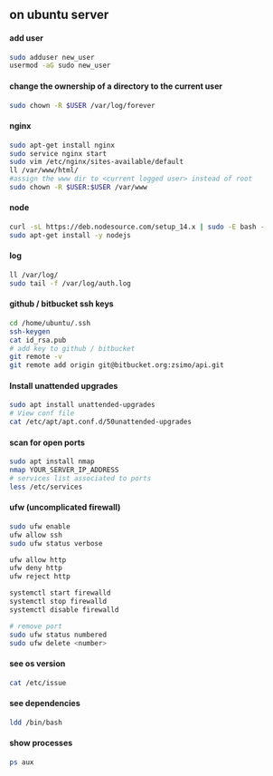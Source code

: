 
## on ubuntu server


#### add user
```bash
sudo adduser new_user
usermod -aG sudo new_user
```

#### change the ownership of a directory to the current user
```bash
sudo chown -R $USER /var/log/forever
```


#### nginx
```bash
sudo apt-get install nginx
sudo service nginx start
sudo vim /etc/nginx/sites-available/default
ll /var/www/html/
#assign the www dir to <current logged user> instead of root
sudo chown -R $USER:$USER /var/www
```

#### node
```bash
curl -sL https://deb.nodesource.com/setup_14.x | sudo -E bash -
sudo apt-get install -y nodejs
```


#### log
```bash
ll /var/log/
sudo tail -f /var/log/auth.log
```


#### github / bitbucket ssh keys
```bash
cd /home/ubuntu/.ssh
ssh-keygen
cat id_rsa.pub
# add key to github / bitbucket
git remote -v
git remote add origin git@bitbucket.org:zsimo/api.git
```

#### Install unattended upgrades
```bash
sudo apt install unattended-upgrades
# View conf file
cat /etc/apt/apt.conf.d/50unattended-upgrades
```

#### scan for open ports
```bash
sudo apt install nmap
nmap YOUR_SERVER_IP_ADDRESS
# services list associated to ports
less /etc/services
```

#### ufw (uncomplicated firewall)
```bash
sudo ufw enable
ufw allow ssh
sudo ufw status verbose

ufw allow http
ufw deny http
ufw reject http
```
```bash
systemctl start firewalld
systemctl stop firewalld
systemctl disable firewalld
```
```bash
# remove port
sudo ufw status numbered
sudo ufw delete <number>
```

#### see os version
```bash
cat /etc/issue
```

#### see dependencies
```bash
ldd /bin/bash
```

#### show processes
```bash
ps aux
```
 
 